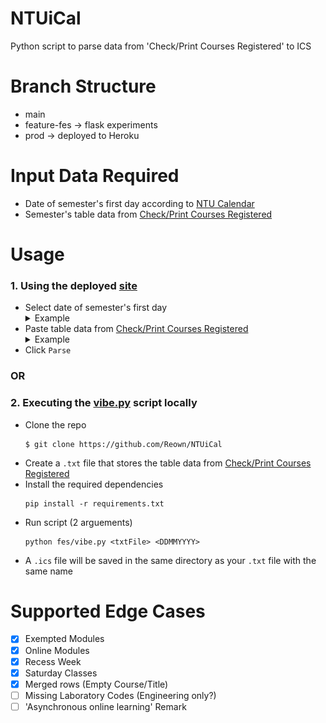# NTUiCal
Python script to parse data from 'Check/Print Courses Registered' to ICS 

# Branch Structure
- main
- feature-fes -> flask experiments
- prod -> deployed to Heroku

# Input Data Required
 - Date of semester's first day according to [NTU Calendar](https://www.ntu.edu.sg/admissions/matriculation/academic-calendars)
 - Semester's table data from [Check/Print Courses Registered](https://sso.wis.ntu.edu.sg/webexe88/owa/sso_redirect.asp?t=1&app=https://wish.wis.ntu.edu.sg/pls/webexe/aus_stars_check.check_subject_web2)

# Usage
### 1. Using the deployed [site](ntuical-flask.herokuapp.com/)
- Select date of semester's first day
    <details>
    <summary>Example</summary>
    <br>
    *Monday of Week 1*
    <img src="./images/get_date.png">
    <img src="./images/choose_date.png">
    </details>
- Paste table data from [Check/Print Courses Registered](https://sso.wis.ntu.edu.sg/webexe88/owa/sso_redirect.asp?t=1&app=https://wish.wis.ntu.edu.sg/pls/webexe/aus_stars_check.check_subject_web2)
    <details>
    <summary>Example</summary>
    <br>
    *Only copy the contents within the red box*
    <img src="./images/get_data.png">
    <img src="./images/paste_data.png">
    </details>
- Click ```Parse```

### __OR__

### 2. Executing the [vibe.py](https://github.com/Reown/NTUiCal/blob/prod/fes/vibe.py) script locally
- Clone the repo
    ```
    $ git clone https://github.com/Reown/NTUiCal
    ```
- Create a ```.txt``` file that stores the table data from [Check/Print Courses Registered](https://sso.wis.ntu.edu.sg/webexe88/owa/sso_redirect.asp?t=1&app=https://wish.wis.ntu.edu.sg/pls/webexe/aus_stars_check.check_subject_web2)
- Install the required dependencies
    ```
    pip install -r requirements.txt
    ```
- Run script (2 arguements)
    ```
    python fes/vibe.py <txtFile> <DDMMYYYY>
    ```
- A ```.ics``` file will be saved in the same directory as your ```.txt``` file with the same name

# Supported Edge Cases
- [x] Exempted Modules
- [x] Online Modules
- [x] Recess Week
- [x] Saturday Classes
- [x] Merged rows (Empty Course/Title)
- [ ] Missing Laboratory Codes (Engineering only?)
- [ ] 'Asynchronous online learning' Remark
